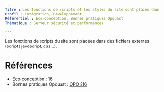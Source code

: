 ```yaml
---
Titre : Les fonctions de scripts et les styles du site sont placés dans des fichiers externes.
Profil : Intégration, Développement
Référentiel : Éco-conception, Bonnes pratiques Opquast
Thématique : Serveur sécurité et performances

---
```


Les fonctions de scripts du site sont placées dans des fichiers externes (scripts javascript, css...).

# Références

*   Éco-conception : 16
*   Bonnes pratiques Opquast : [OPQ 216](https://checklists.opquast.com/fr/qualiteweb/les-fonctions-de-scripts-internes-au-site-sont-placees-dans-des-fichiers-externes)
